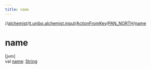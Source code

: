 ```yaml
---
title: name
---
```

//[alchemist](../../../../index.html)/[it.unibo.alchemist.input](../../index.html)/[ActionFromKey](../index.html)/[PAN_NORTH](index.html)/[name](name.html)



# name



[jvm]\
val [name](name.html): [String](https://kotlinlang.org/api/latest/jvm/stdlib/kotlin/-string/index.html)




